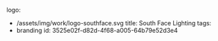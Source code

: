logo:
  - /assets/img/work/logo-southface.svg
title: South Face Lighting
tags:
  - branding
id: 3525e02f-d82d-4f68-a005-64b79e52d3e4

